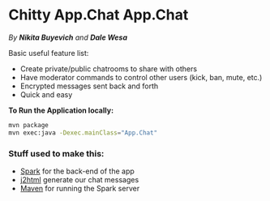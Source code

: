 # Chitty App.Chat App.Chat

*By **Nikita Buyevich** and **Dale Wesa***

Basic useful feature list:

 * Create private/public chatrooms to share with others
 * Have moderator commands to control other users (kick, ban, mute, etc.)
 * Encrypted messages sent back and forth
 * Quick and easy
 


**To Run the Application locally:**

```bash
mvn package
mvn exec:java -Dexec.mainClass="App.Chat"
```


### Stuff used to make this:

 * [Spark](http://spark.apache.org/) for the back-end of the app 
 * [j2html](https://j2html.com/) generate our chat messages
 * [Maven](https://maven.apache.org/) for running the Spark server